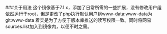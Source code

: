 ###关于用法
这个镜像基于7.1.x，添加了日常所需的一些扩展，没有修改用户组依然运行于root，但是更改了php执行默认用户组www-data:www-data为git:www-data 着实是为了方便于版本库推送的读写权限一致。同时将网易sources.list加入到镜像内，以便不时之需。
